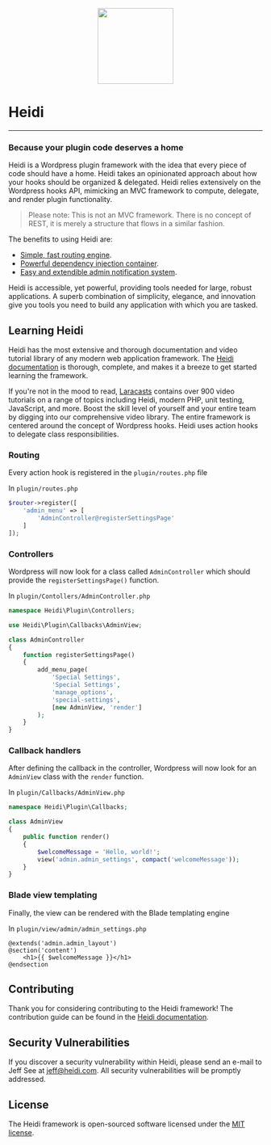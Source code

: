 <p align="center"><a href="https://laravel.com" target="_blank"><img width="150"src="http://scrapbookgirl.typepad.com/.a/6a00e54efec67b883301b7c7ac986b970b-800wi"></a></p>

# Heidi
___
### Because your plugin code deserves a home
Heidi is a Wordpress plugin framework with the idea that every piece of code should have a home. Heidi takes an opinionated approach about how your hooks should be organized & delegated. Heidi relies extensively on the Wordpress hooks API, mimicking an MVC framework to compute, delegate, and render plugin functionality.
>Please note: This is not an MVC framework. There is no concept of REST, it is merely a structure that flows in a similar fashion.

The benefits to using Heidi are:
- [Simple, fast routing engine](https://heidi.com/docs/routing).
- [Powerful dependency injection container](https://heidi.com/docs/container).
- [Easy and extendible admin notification system](https://heidi.com/docs/container).

Heidi is accessible, yet powerful, providing tools needed for large, robust applications. A superb combination of simplicity, elegance, and innovation give you tools you need to build any application with which you are tasked.

## Learning Heidi

Heidi has the most extensive and thorough documentation and video tutorial library of any modern web application framework. The [Heidi documentation](https://heidi.com/docs) is thorough, complete, and makes it a breeze to get started learning the framework.

If you're not in the mood to read, [Laracasts](https://laracasts.com) contains over 900 video tutorials on a range of topics including Heidi, modern PHP, unit testing, JavaScript, and more. Boost the skill level of yourself and your entire team by digging into our comprehensive video library.
The entire framework is centered around the concept of Wordpress hooks. Heidi uses action hooks to delegate class responsibilities.

### Routing
Every action hook is registered in the `plugin/routes.php` file

In `plugin/routes.php`
```php
$router->register([
    'admin_menu' => [
        'AdminController@registerSettingsPage'
    ]
]);
```

### Controllers
Wordpress will now look for a class called `AdminController` which should provide the `registerSettingsPage()` function.

In `plugin/Contollers/AdminController.php`
```php
namespace Heidi\Plugin\Controllers;

use Heidi\Plugin\Callbacks\AdminView;

class AdminController
{
    function registerSettingsPage()
    {
        add_menu_page(
            'Special Settings',
            'Special Settings',
            'manage_options',
            'special-settings',
            [new AdminView, 'render']
        );
    }
}
```

### Callback handlers
After defining the callback in the controller, Wordpress will now look for an `AdminView` class with the `render` function.

In `plugin/Callbacks/AdminView.php`
```php
namespace Heidi\Plugin\Callbacks;

class AdminView
{
    public function render()
    {
        $welcomeMessage = 'Hello, world!';
        view('admin.admin_settings', compact('welcomeMessage'));
    }
}
```

### Blade view templating
Finally, the view can be rendered with the Blade templating engine

In `plugin/view/admin/admin_settings.php`
```blade
@extends('admin.admin_layout')
@section('content')
    <h1>{{ $welcomeMessage }}</h1>
@endsection
```

## Contributing

Thank you for considering contributing to the Heidi framework! The contribution guide can be found in the [Heidi documentation](http://heidi.com/docs/contributions).

## Security Vulnerabilities

If you discover a security vulnerability within Heidi, please send an e-mail to Jeff See at jeff@heidi.com. All security vulnerabilities will be promptly addressed.

## License

The Heidi framework is open-sourced software licensed under the [MIT license](http://opensource.org/licenses/MIT).
